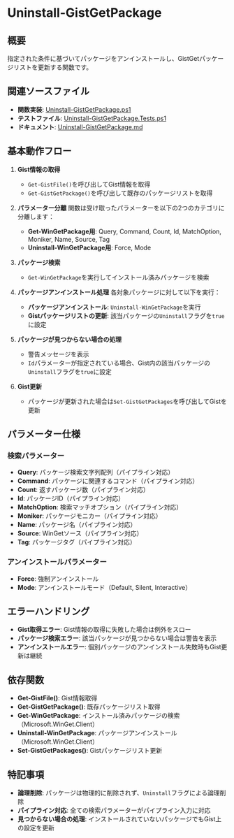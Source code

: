 # Uninstall-GistGetPackage

## 概要
指定された条件に基づいてパッケージをアンインストールし、GistGetパッケージリストを更新する関数です。

## 関連ソースファイル
- **関数実装**: [Uninstall-GistGetPackage.ps1](../../powershell/src/Public/Uninstall-GistGetPackage.ps1)
- **テストファイル**: [Uninstall-GistGetPackage.Tests.ps1](../../powershell/test/Public/Uninstall-GistGetPackage.Tests.ps1)
- **ドキュメント**: [Uninstall-GistGetPackage.md](../../powershell/docs/en-us/Uninstall-GistGetPackage.md)

## 基本動作フロー

1. **Gist情報の取得**
   - `Get-GistFile()`を呼び出してGist情報を取得
   - `Get-GistGetPackage()`を呼び出して既存のパッケージリストを取得

2. **パラメーター分離**
   関数は受け取ったパラメーターを以下の2つのカテゴリに分離します：
   - **Get-WinGetPackage用**: Query, Command, Count, Id, MatchOption, Moniker, Name, Source, Tag
   - **Uninstall-WinGetPackage用**: Force, Mode

3. **パッケージ検索**
   - `Get-WinGetPackage`を実行してインストール済みパッケージを検索

4. **パッケージアンインストール処理**
   各対象パッケージに対して以下を実行：
   - **パッケージアンインストール**: `Uninstall-WinGetPackage`を実行
   - **Gistパッケージリストの更新**: 該当パッケージの`Uninstall`フラグを`true`に設定

5. **パッケージが見つからない場合の処理**
   - 警告メッセージを表示
   - `Id`パラメーターが指定されている場合、Gist内の該当パッケージの`Uninstall`フラグを`true`に設定

6. **Gist更新**
   - パッケージが更新された場合は`Set-GistGetPackages`を呼び出してGistを更新

## パラメーター仕様

### 検索パラメーター
- **Query**: パッケージ検索文字列配列（パイプライン対応）
- **Command**: パッケージに関連するコマンド（パイプライン対応）
- **Count**: 返すパッケージ数（パイプライン対応）
- **Id**: パッケージID（パイプライン対応）
- **MatchOption**: 検索マッチオプション（パイプライン対応）
- **Moniker**: パッケージモニカー（パイプライン対応）
- **Name**: パッケージ名（パイプライン対応）
- **Source**: WinGetソース（パイプライン対応）
- **Tag**: パッケージタグ（パイプライン対応）

### アンインストールパラメーター
- **Force**: 強制アンインストール
- **Mode**: アンインストールモード（Default, Silent, Interactive）

## エラーハンドリング
- **Gist取得エラー**: Gist情報の取得に失敗した場合は例外をスロー
- **パッケージ検索エラー**: 該当パッケージが見つからない場合は警告を表示
- **アンインストールエラー**: 個別パッケージのアンインストール失敗時もGist更新は継続

## 依存関数
- **Get-GistFile()**: Gist情報取得
- **Get-GistGetPackage()**: 既存パッケージリスト取得
- **Get-WinGetPackage**: インストール済みパッケージの検索（Microsoft.WinGet.Client）
- **Uninstall-WinGetPackage**: パッケージアンインストール（Microsoft.WinGet.Client）
- **Set-GistGetPackages()**: Gistパッケージリスト更新

## 特記事項
- **論理削除**: パッケージは物理的に削除されず、`Uninstall`フラグによる論理削除
- **パイプライン対応**: 全ての検索パラメーターがパイプライン入力に対応
- **見つからない場合の処理**: インストールされていないパッケージでもGist上の設定を更新
